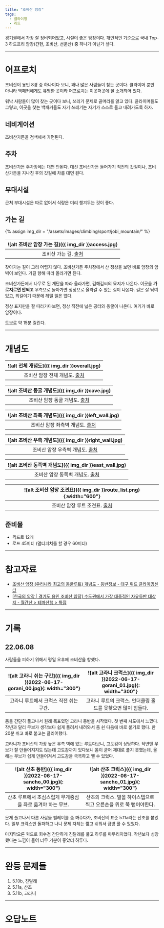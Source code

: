 ```yaml
---
title: "조비산 암장"
tags:
  - 클라이밍
  - 리드 
---
```


경기권에서 가장 잘 정비되어있고, 시설이 좋은 암장이다.
개인적인 기준으로 국내 Top-3 하드프리 암장(간현, 조비산, 선운산) 중 하나가 아닌가 싶다.

---

# 어프로치

조비산이 용인 8경 중 하나이다 보니, 꽤나 많은 사람들이 찾는 곳이다.
클라이머 뿐만 아니라 백패커에게도 유명한 곳이라 어프로치는 이곳저곳에 잘 소개되어 있다.

워낙 사람들이 많이 찾는 곳이다 보니, 쓰레기 문제로 골머리를 앓고 있다.
클라이머들도 그렇고, 이곳을 찾는 백패커들도 자기 쓰레기는 자기가 스스로 들고 내려가도록 하자.

## 네비게이션

조비산가든을 검색해서 가면된다.

## 주차

조비산가든 주차장에는 대면 안된다.
대신 조비산가든 들어가기 직전의 갓길이나,
  조비산가든을 지나친 후의 갓길에 차를 대면 된다.

## 부대시설

근처 부대시설은 따로 없어서 식량은 미리 챙겨두는 것이 좋다.

## 가는 길

{% assign img_dir = "/assets/images/climbing/sport/jobi_mountain/" %}

|<a name="어프로치">![alt 조비산 암장 가는 길]({{ img_dir }}access.jpg)</a>|
|:-----:|
|조비산 가는 길. [출처](https://m.cafe.daum.net/withclimbing5.14/PNtD/80)|

찾아가는 길이 그리 어렵지 않다.
조비산가든 주차장에서 산 정상을 보면 바로 암장의 암벽이 보인다. 거길 향해 따라 올라가면 된다.

조비산가든에서 나무로 된 계단을 따라 올라가면, 김해김씨의 묘지가 나온다.
이곳을 **가로지르면 안되고** 우측으로 돌아가면 정상으로 올라갈 수 있는 길이 나온다.
길은 잘 닦여 있고, 외길이기 때문에 헤맬 일은 없다.

정상 표지판을 잘 따라가다보면, 정상 직전에 넓은 공터와 동굴이 나온다.
여기가 바로 암장이다.

도보로 약 15분 걸린다.

---


# 개념도

|<a name="개념도_0">![alt 전체 개념도]({{ img_dir }}overall.jpg)</a>|
|:-----:|
|조비산 암장 전체 개념도. [출처](https://m.cafe.daum.net/withclimbing5.14/PNtD/80)|


|<a name="개념도_1">![alt 조비산 동굴 개념도]({{ img_dir }}cave.jpg)</a>|
|:-----:|
|조비산 암장 동굴 개념도. [출처](https://m.cafe.daum.net/withclimbing5.14/PNtD/80)|

|<a name="개념도_2">![alt 조비산 좌측 개념도]({{ img_dir }}left_wall.jpg)</a>|
|:-----:|
|조비산 암장 좌측벽 개념도. [출처](https://m.cafe.daum.net/withclimbing5.14/PNtD/80)|

|<a name="개념도_3">![alt 조비산 우측 개념도]({{ img_dir }}right_wall.jpg)</a>|
|:-----:|
|조비산 암장 우측벽 개념도. [출처](https://m.cafe.daum.net/withclimbing5.14/PNtD/80)|

|<a name="개념도_4">![alt 조비산 동쪽벽 개념도]({{ img_dir }}east_wall.jpg)</a>|
|:-----:|
|조비산 암장 동쪽벽 개념도. [출처](https://m.cafe.daum.net/withclimbing5.14/PNtD/80)|

|<a name="조견표">![alt 조비산 암장 조견표]({{ img_dir }}route_list.png){:width="600"}</a>|
|:------:|
|조비산 암장 루트 조견표. [출처](https://m.cafe.daum.net/withclimbing5.14/PNtD/80)|


## 준비물

- 퀵드로 12개
- 로프 45미터 (멀티피치를 할 경우 60미터)

---
# 참고자료

- [조비산 암장 \(우리나라 최고의 동굴루트\) 개념도 \- 등반정보 \- 대구 위드 클라이밍센터](https://m.cafe.daum.net/withclimbing5.14/PNtD/80)
- [\[한국의 암장 \| 경기도 용인 조비산 암장\] 수도권에서 가장 대중적인 자유등반 대상지 \- 월간산 > 테마산행 > 특집](http://san.chosun.com/m/svc/article.html?contid=2013012101832)

---

# 기록

## 22.06.08

사람들을 피하기 위해서 평일 오후에 조비산을 향했다.

|<a name="고라니0">![alt 고라니 쉬는 구간]({{ img_dir }}2022-06-17-gorani_00.jpg){: width="300"}</a>| <a name="고라니1">![alt 고라니 크럭스]({{ img_dir }}2022-06-17-gorani_01.jpg){: width="300"}</a> |
|:----:|:----:|
|고라니 루트에서 크럭스 직전 쉬는 구간.|고라니 루트의 크럭스. 언더클링 홀드를 못찾으면 많이 힘들다.|

몸을 간단히 풀고나서 원래 목표였던 고라니 등반을 시작했다.
첫 번째 시도에서 느꼈다. 작년과 달리 무브가 생각보다 쉽게 풀려서 내려와서 좀 쉰 다음에 바로 붙기로 했다.
한 20분 쉬고 바로 붙고는 클리어했다.

고라니가 조비산의 가장 높은 우측 벽에 있는 루트다보니, 고도감이 상당하다.
작년엔 무브가 잘 만들어지지도 않는데 고도감까지 있다보니 몸이 굳어 제대로 풀지 못했는데,
  올해는 무브가 쉽게 만들어져서 고도감을 극복하고 깰 수 있었다.

|<a name="산초0">![alt 산초 등반]({{ img_dir }}2022-06-17-sancho_00.jpg){: width="300"}</a>|<a name="산초1">![alt 산초 크럭스]({{ img_dir }}2022-06-17-sancho_01.jpg){: width="300"}</a> |
|:---:|:----:|
|산초 루트에서 조심스럽게 무게중심을 좌로 옮겨야 하는 무브.|산초의 크럭스. 발을 하이스텝으로 찍고 오른손을 위로 쭉 뻗어야한다.|

문제 풀고나서 다른 사람들 빌레이를 좀 봐주다가, 조비산의 표준 5.11a라는 산초를 붙었다.
일부 크럭스만 돌파하고 나니 문제 자체는 짧고 쉬워서 금방 풀 수 있었다.

마지막으론 퀵드로 회수겸 간단하게 진달래를 풀고 하루를 마무리지었다.
작년보다 성장했다는 느낌이 들어 너무 기분이 좋았더 하루다.


---

# 완등 문제들

1. 5.10b, 진달래
2. 5.11a, 산초
3. 5.11b, 고라니


---

# 오답노트

